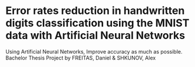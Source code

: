 Error rates reduction in handwritten digits classification using the MNIST data with Artificial Neural Networks
=======================

Using Artificial Neural Networks, Improve accuracy as much as possible.
Bachelor Thesis Project by FREITAS, Daniel & SHKUNOV, Alex
